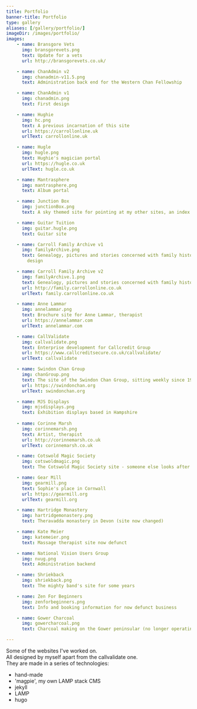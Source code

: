 ```yaml
---
title: Portfolio
banner-title: Portfolio
type: gallery
aliases: [/gallery/portfolio/]
imageDir: /images/portfolio/
images:
    - name: Bransgore Vets
      img: bransgorevets.png
      text: Update for a vets
      url: http://bransgorevets.co.uk/

    - name: ChanAdmin v2
      img: chanadmin-v11.5.png
      text: Administration back end for the Western Chan Fellowship

    - name: ChanAdmin v1
      img: chanadmin.png
      text: First design

    - name: Hughie
      img: hc.png
      text: A previous incarnation of this site
      url: https://carrollonline.uk
      urlText: carrollonline.uk

    - name: Hugle
      img: hugle.png
      text: Hughie's magician portal
      url: https://hugle.co.uk
      urlText: hugle.co.uk

    - name: Mantrasphere
      img: mantrasphere.png
      text: Album portal

    - name: Junction Box
      img: junctionBox.png
      text: A sky themed site for pointing at my other sites, an index of indexes

    - name: Guitar Tuition
      img: guitar.hugle.png
      text: Guitar site

    - name: Carroll Family Archive v1
      img: familyArchive.png
      text: Genealogy, pictures and stories concerned with family history - an early
        design

    - name: Carroll Family Archive v2
      img: familyArchive.1.png
      text: Genealogy, pictures and stories concerned with family history
      url: http://family.carrollonline.co.uk
      urlText: family.carrollonline.co.uk

    - name: Anne Lammar
      img: annelammar.png
      text: Brochure site for Anne Lammar, therapist
      url: https://annelammar.com
      urlText: annelammar.com

    - name: CallValidate
      img: callvalidate.png
      text: Enterprise development for Callcredit Group
      url: https://www.callcreditsecure.co.uk/callvalidate/
      urlText: callvalidate

    - name: Swindon Chan Group
      img: chanGroup.png
      text: The site of the Swindon Chan Group, sitting weekly since 1988
      url: https://swindonchan.org
      urlText: swindonchan.org

    - name: MJS Displays
      img: mjsdisplays.png
      text: Exhibition displays based in Hampshire
      
    - name: Corinne Marsh
      img: corinnemarsh.png
      text: Artist, therapist
      url: http://corinnemarsh.co.uk
      urlText: corinnemarsh.co.uk

    - name: Cotswold Magic Society
      img: cotswoldmagic.png
      text: The Cotswold Magic Society site - someone else looks after it these days

    - name: Gear Mill
      img: gearmill.png
      text: Sophie's place in Cornwall
      url: https://gearmill.org
      urlText: gearmill.org

    - name: Hartridge Monastery
      img: hartridgemonastery.png
      text: Theravadda monastery in Devon (site now changed)

    - name: Kate Meier
      img: katemeier.png
      text: Massage therapist site now defunct

    - name: National Vision Users Group
      img: nvug.png
      text: Administration backend

    - name: Shriekback
      img: shriekback.png
      text: The mighty band's site for some years

    - name: Zen For Beginners
      img: zenforbeginners.png
      text: Info and booking information for now defunct business

    - name: Gower Charcoal
      img: gowercharcoal.png
      text: Charcoal making on the Gower peninsular (no longer operating)

---
```


Some of the websites I've worked on.  
All designed by myself apart from the callvalidate one.  
They are made in a series of technologies: 
- hand-made
- 'magpie', my own LAMP stack CMS 
- jekyll
- LAMP
- hugo
